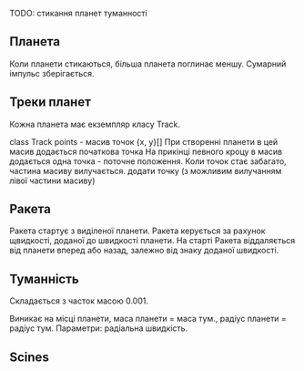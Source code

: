 TODO:
стикання планет
туманності


Планета
---
Коли планети стикаються, більша планета поглинає меншу. Сумарний імпульс зберігається.



Треки планет
---
Кожна планета має екземпляр класу Track.

class Track
   points - масив точок {x, y}[] 
   При створенні планети в цей масив додається початкова точка
   На прикінці певного кроцу в масив додається одна точка - поточне положення.
   Коли точок стає забагато, частина масиву вилучається.
   додати точку (з можливим вилучанням лівої частини масиву)
   


Ракета
---
Ракета стартує з виділеної планети.
Ракета керується за рахунок щвидкості, доданої до швидкості планети.
На старті Ракета віддаляється від планети вперед або назад, залежно від знаку доданої швидкості.

Туманність
---
Складається з часток масою 0.001.

Виникає на місці планети, маса планети = маса тум., радіус планети = радіус тум.
Параметри: радіальна швидкість.


Scines
---
